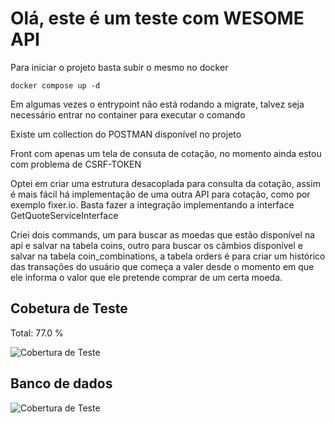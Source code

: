 # Olá, este é um teste com WESOME API

Para iniciar o projeto basta subir o mesmo no docker

```
docker compose up -d
```

Em algumas vezes o entrypoint não está rodando a migrate, talvez seja necessário entrar no container para executar o comando

Existe um collection do POSTMAN disponível no projeto


Front com apenas um tela de consuta de cotação, no momento ainda estou com problema de CSRF-TOKEN


Optei em criar uma estrutura desacoplada para consulta da cotação, assim é mais fácil há implementação de uma outra API para cotação, como por exemplo fixer.io.
Basta fazer a integração implementando a interface GetQuoteServiceInterface 

Criei dois commands, um para buscar as moedas que estão disponível na api e salvar na tabela coins, outro para buscar os câmbios disponível e salvar na tabela coin_combinations, a tabela orders é para criar um histórico das  transações do usuário que começa a valer desde o momento em que ele informa o valor que ele pretende comprar de um certa moeda.

## Cobetura de Teste 
Total: 77.0 %

![Cobertura de Teste](https://i.ibb.co/cTWK8xR/Captura-de-tela-2024-03-17-023016.png)

## Banco de dados
![Cobertura de Teste](https://i.ibb.co/QN9sgty/Estrutura-do-banco.png)
